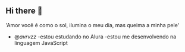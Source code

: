 ## Hi there 👋

'Amor você é como o sol, ilumina o meu dia, mas queima a minha pele'
- @_avrvzz_
-estou estudando no Alura
-estou me desenvolvendo na linguagem JavaScript

